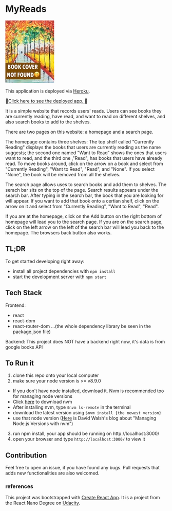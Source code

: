  # MyReads 
 ![sample bookcover](https://raw.githubusercontent.com/injune1123/myReads/master/src/img/default_book_cover.jpg)

This application is deployed via [Heroku](https://www.heroku.com/). 

🥳[Click here to see the deployed app. ](https://sheltered-crag-51660.herokuapp.com/)🥳

It is a simple website that records users' reads. Users can see books they are currently reading, have read, and want to read on different shelves, and also search books to add to the shelves.

There are two pages on this website: a homepage and a search page.

The homepage contains three shelves: The top shelf called "Currently Reading" displays the books that users are currently reading as the name suggests; the second one named "Want to Read" shows the ones that users want to read, and the third one ,"Read", has books that users have already read. To move books around, click on the arrow on a book and select from "Currently Reading", "Want to Read", "Read", and "None". If you select "None", the book will be removed from all the shelves. 

The search page allows uses to search books and add them to shelves. The serach bar sits on the top of the page. Search results appears under the search bar. After typing in the search bar, the book that you are looking for will appear. If you want to add that book onto a certian shelf, click on the arrow on it and select from "Currently Reading", "Want to Read", "Read". 

If you are at the homepage, click on the Add button on the right bottom of homepage will lead you to the search page. If you are on the search page, click on the left arrow on the left of the search bar will lead you back to the homepage. The browsers back button also works.


## TL;DR

To get started developing right away:

* install all project dependencies with `npm install`
* start the development server with `npm start`

## Tech Stack
Frontend:
- react
- react-dom
- react-router-dom
...(the whole dependency library be seen in the package.json file)

Backend:
This project does NOT have a backend right now, it's data is from google books API

## To Run it
1. clone this repo onto your local computer
2. make sure your node version is >= v8.9.0 
  - If you don't have node installed, download it. Nvm is recommended too for managing node versions
  - Click [here](https://github.com/creationix/nvm) to download nvm
  - After installing nvm, type `$nvm ls-remote` in the terminal
  - download the latest version using `$nvm install {the newest version}`
  - use that node version
  ([Here](https://davidwalsh.name/nvm) is  David Walsh's blog about "Managing Node.js Versions with nvm")
3. run npm install, your app should be running on http://localhost:3000/
4. open your browser and type `http://localhost:3000/` to view it

## Contribution
Feel free to open an issue, if you have found any bugs. Pull requests that adds new functionalities are also welcomed. 

### references
This project was bootstrapped with [Create React App](https://github.com/facebookincubator/create-react-app).
It is a project from the React Nano Degree on [Udacity](https://classroom.udacity.com/nanodegrees/nd019).

